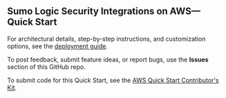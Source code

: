 ## Sumo Logic Security Integrations on AWS—Quick Start

For architectural details, step-by-step instructions, and customization options, see the [deployment guide](https://fwd.aws/mpxj9?).

To post feedback, submit feature ideas, or report bugs, use the **Issues** section of this GitHub repo. 

To submit code for this Quick Start, see the [AWS Quick Start Contributor's Kit](https://aws-quickstart.github.io/).
